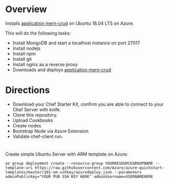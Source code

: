 # Overview

Installs [application mern-crud](https://github.com/cefjoeii/mern-crud) on Ubuntu 18.04 LTS on Azure.

This will do the following tasks:

* Install MongoDB and start a localhost instance on port 27017
* Install nodejs
* Install npm
* Install git
* Install nginx as a reverse proxy
* Downloads and deploys [application mern-crud](https://github.com/cefjoeii/mern-crud)

# Directions

* Download your Chef Starter Kit, confirm you are able to connect to your Chef Server with knife.
* Clone this repository.
* Upload Cookbooks
* Create nodes
* Bootstrap Node via Azure Extension
* Validate chef-client run.


# 

Create simple Ubuntu Server with ARM template on Azure:

```
az group deployment create --resource-group YOURRESOURCEGROUPNAME --template-uri https://raw.githubusercontent.com/Azure/azure-quickstart-templates/master/101-vm-sshkey/azuredeploy.json --parameters adminPublicKey="YOUR PUB SSH KEY HERE" adminUsername=USERNAMEHERE
```
